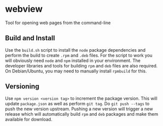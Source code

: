 # webview
Tool for opening web pages from the command-line


## Build and Install
Use the `build.sh` script to install the `node` package dependencies and perform the build to create `.rpm` and `.deb` files. For the script to work you will obviously need `node` and `npm` installed in your environment. The developer libraries and tools for building `rpm` and `deb` files are also required. On Debian/Ubuntu, you may need to manually install `rpmbuild` for this.

## Versioning
Use `npm version <version tag>` to increment the package version. This will update `package.json` as well as perform `git tag`. Do `git push --tags` to push the new version upstream. Pushing a new version will trigger a new release which will automatically build `rpm` and `deb` packages and make them available for download.
